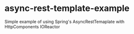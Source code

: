 # async-rest-template-example
Simple example of using Spring's AsyncRestTemaplate with HttpComponents IOReactor
